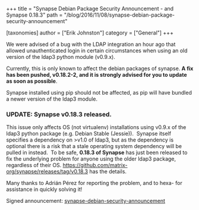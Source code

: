 +++
title = "Synapse Debian Package Security Announcement - and Synapse 0.18.3"
path = "/blog/2016/11/08/synapse-debian-package-security-announcement"

[taxonomies]
author = ["Erik Johnston"]
category = ["General"]
+++

We were advised of a bug with the LDAP integration an hour ago that allowed unauthenticated login in certain circumstances when using an old version of the ldap3 python module (v0.9.x).

Currently, this is only known to affect the debian packages of synapse. <strong>A fix has been pushed, v0.18.2-2, and it is strongly advised for you to update as soon as possible</strong>.

Synapse installed using pip should not be affected, as pip will have bundled a newer version of the ldap3 module.

<h3><strong>UPDATE</strong>: Synapse v0.18.3 released.</h3>
This issue only affects OS (not virtualenv) installations using v0.9.x of the ldap3 python package (e.g. Debian Stable (Jessie)).  Synapse itself specifies a dependency on &gt;v1.0 of ldap3, but as the dependency is optional there is a risk that a stale operating system dependency will be pulled in instead.  To be safe, <strong>0.18.3 of Synapse</strong> has just been released to fix the underlying problem for anyone using the older ldap3 package, regardless of their OS. <a href="https://github.com/matrix-org/synapse/releases/tag/v0.18.3">https://github.com/matrix-org/synapse/releases/tag/v0.18.3</a> has the details.

Many thanks to Adrián Pérez for reporting the problem, and to hexa- for assistance in quickly solving it!

Signed announcement: <a href="/blog/wp-content/uploads/2016/11/synapse-debian-security-announcement-1.asc">synapse-debian-security-announcement</a>
